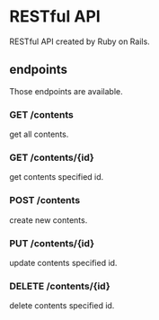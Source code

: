 # RESTful API
RESTful API created by Ruby on Rails.

## endpoints
Those endpoints are available.

### GET /contents
get all contents.

### GET /contents/{id}
get contents specified id.

### POST /contents
create new contents.

### PUT /contents/{id}
update contents specified id.

### DELETE /contents/{id}
delete contents specified id.
